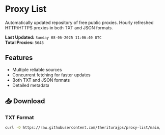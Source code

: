 # Proxy List

Automatically updated repository of free public proxies. Hourly refreshed HTTP/HTTPS proxies in both TXT and JSON formats.

**Last Updated:** `Sunday 08-06-2025 11:06:40 UTC`  
**Total Proxies:** `5648`

## Features
- Multiple reliable sources
- Concurrent fetching for faster updates
- Both TXT and JSON formats
- Detailed metadata

## 📥 Download

### TXT Format
```bash
curl -O https://raw.githubusercontent.com/theriturajps/proxy-list/main/proxies.txt